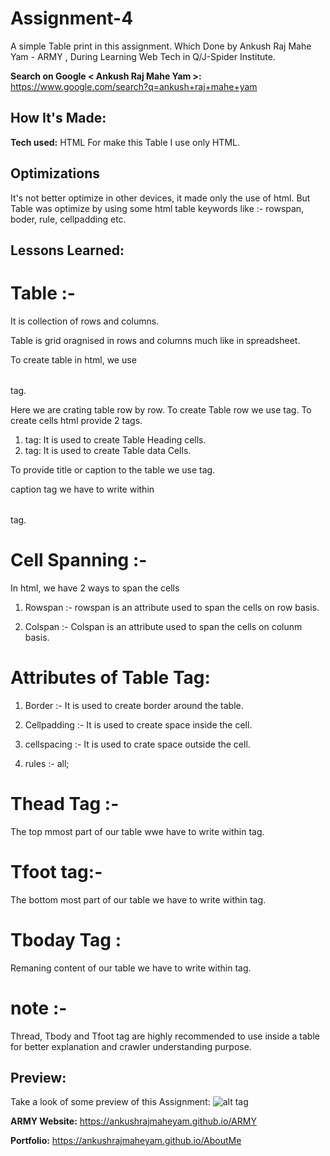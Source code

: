 # Assignment-4

A simple Table print in this assignment. Which Done by Ankush Raj Mahe Yam - ARMY , During Learning Web Tech in Q/J-Spider Institute.

**Search on Google < Ankush Raj Mahe Yam >:**  https://www.google.com/search?q=ankush+raj+mahe+yam

## How It's Made:

**Tech used:** HTML
For make this Table I use only HTML.

## Optimizations
It's not better optimize in other devices, it made only the use of html. But Table was optimize by using some html table keywords like :- rowspan, boder, rule, cellpadding etc.

## Lessons Learned:
# Table :-
It is collection of rows and columns.

Table is grid oragnised in rows and columns much like in spreadsheet.

To create table in html, we use <table></table> tag.

Here we are crating table row by row.
To create Table row we use <tr></tr> tag.
To create cells html provide 2 tags.
1. <th></th> tag: It is used  to create Table Heading cells.
2. <td></td> tag: It is used to create Table data Cells.

To provide title or caption to the table we use <caption></caption> tag.

caption tag we have to write within <table></table> tag.

# Cell Spanning :- 

In html, we have 2 ways to span the cells 

1. Rowspan :- rowspan is an attribute used to span the cells on row basis.

2. Colspan :- Colspan is an attribute used to span the cells on colunm basis.

# Attributes of Table Tag:

1. Border :- It is used to create border around the table.

2. Cellpadding :- It is used to create space inside the cell.

3. cellspacing :- It is used to crate space outside the cell.

4. rules :- all;


# Thead Tag :-

The top mmost part of our table wwe have to write within <thead></thead> tag.

# Tfoot tag:-

The bottom most part of our table we have to write within <tfoot></tfoot> tag.

# Tboday Tag :

Remaning content of our table we have to write within <tbody></tbody> tag.

# note :- 
Thread, Tbody and Tfoot tag are highly recommended to use inside a table for better explanation and crawler understanding purpose.


## Preview:
Take a look of some preview of this Assignment: ![alt tag](https://github.com/AnkushRajMaheYam/Q-Spider-Web-Assignment/blob/main/Assg4/Table.png)

**ARMY Website:** https://ankushrajmaheyam.github.io/ARMY

**Portfolio:** https://ankushrajmaheyam.github.io/AboutMe
